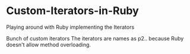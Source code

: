 # Custom-Iterators-in-Ruby
Playing around with Ruby implementing the Iterators


Bunch of custom iterators
The iterators are names as p2.. because Ruby doesn't allow method overloading.
